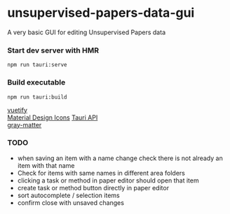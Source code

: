 # unsupervised-papers-data-gui

A very basic GUI for editing Unsupervised Papers data 

### Start dev server with HMR
`npm run tauri:serve`

### Build executable
`npm run tauri:build`

[vuetify](https://vuetifyjs.com/en/components/expansion-panels/)  
[Material Design Icons](https://materialdesignicons.com/)
[Tauri API](https://tauri.studio/en/docs/api/js)  
[gray-matter](https://github.com/jonschlinkert/gray-matter)

### TODO

- when saving an item with a name change check there is not already an item with that name
- Check for items with same names in different area folders
- clicking a task or method in paper editor should open that item
- create task or method button directly in paper editor
- sort autocomplete / selection items
- confirm close with unsaved changes
